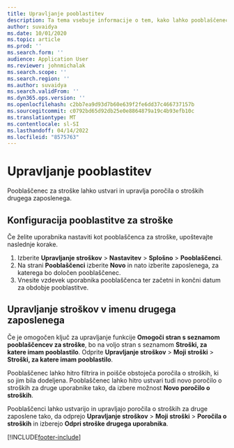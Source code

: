 ```yaml
---
title: Upravljanje pooblastitev
description: Ta tema vsebuje informacije o tem, kako lahko pooblaščenec za stroške ustvari in upravlja poročila o stroških drugega zaposlenega.
author: suvaidya
ms.date: 10/01/2020
ms.topic: article
ms.prod: ''
ms.search.form: ''
audience: Application User
ms.reviewer: johnmichalak
ms.search.scope: ''
ms.search.region: ''
ms.author: suvaidya
ms.search.validFrom: ''
ms.dyn365.ops.version: ''
ms.openlocfilehash: c2bb7ea9d93d7b60e639f2fe6dd37c466737157b
ms.sourcegitcommit: c0792bd65d92db25e0e8864879a19c4b93efb10c
ms.translationtype: MT
ms.contentlocale: sl-SI
ms.lasthandoff: 04/14/2022
ms.locfileid: "8575763"
---
```

# <a name="manage-delegation"></a>Upravljanje pooblastitev
Pooblaščenec za stroške lahko ustvari in upravlja poročila o stroških drugega zaposlenega.

## <a name="configuring-expense-delegation"></a>Konfiguracija pooblastitve za stroške

Če želite uporabnika nastaviti kot pooblaščenca za stroške, upoštevajte naslednje korake. 
1. Izberite **Upravljanje stroškov** > **Nastavitev** > **Splošno** > **Pooblaščenci**. 
2. Na strani **Pooblaščenci** izberite **Novo** in nato izberite zaposlenega, za katerega bo določen pooblaščenec. 
3. Vnesite vzdevek uporabnika pooblaščenca ter začetni in končni datum za obdobje pooblastitve.

## <a name="manage-expenses-on-behalf-of-another-employee"></a>Upravljanje stroškov v imenu drugega zaposlenega

Če je omogočen ključ za upravljanje funkcije **Omogoči stran s seznamom pooblaščencev za stroške**, bo na voljo stran s seznamom **Stroški, za katere imam pooblastilo**. Odprite **Upravljanje stroškov** > **Moji stroški** > **Stroški, za katere imam pooblastilo**.

Pooblaščenec lahko hitro filtrira in poišče obstoječa poročila o stroških, ki so jim bila dodeljena. Pooblaščenec lahko hitro ustvari tudi novo poročilo o stroških za druge uporabnike tako, da izbere možnost **Novo poročilo o stroških**.

Pooblaščenci lahko ustvarijo in upravljajo poročila o stroških za druge zaposlene tako, da odprejo **Upravljanje stroškov** > **Moji stroški** > **Poročila o stroških** in izberejo **Odpri stroške drugega uporabnika**.


[!INCLUDE[footer-include](../includes/footer-banner.md)]